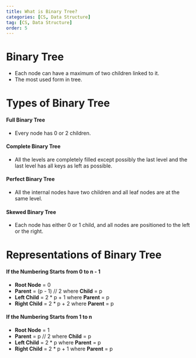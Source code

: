 ```yaml
---
title: What is Binary Tree?
categories: [CS, Data Structure]
tag: [CS, Data Structure]
order: 5
---
```


# Binary Tree
- Each node can have a maximum of two children linked to it.
- The most used form in tree.

# Types of Binary Tree

#### Full Binary Tree
- Every node has 0 or 2 children.

#### Complete Binary Tree
- All the levels are completely filled except possibly the last level and the last level has all keys as left as possible.

#### Perfect Binary Tree
- All the internal nodes have two children and all leaf nodes are at the same level. 

#### Skewed Binary Tree
- Each node has either 0 or 1 child, and all nodes are positioned to the left or the right.
 
# Representations of Binary Tree

#### If the Numbering Starts from 0 to n - 1 
- **Root Node** = 0
- **Parent** = (p - 1) // 2 where **Child** = p
- **Left Child** = 2 * p + 1 where **Parent** = p
- **Right Child** = 2 * p + 2 where **Parent** = p

#### If the Numbering Starts from 1 to n 
- **Root Node** = 1
- **Parent** = p // 2 where **Child** = p
- **Left Child** = 2 * p where **Parent** = p
- **Right Child** = 2 * p + 1 where **Parent** = p
